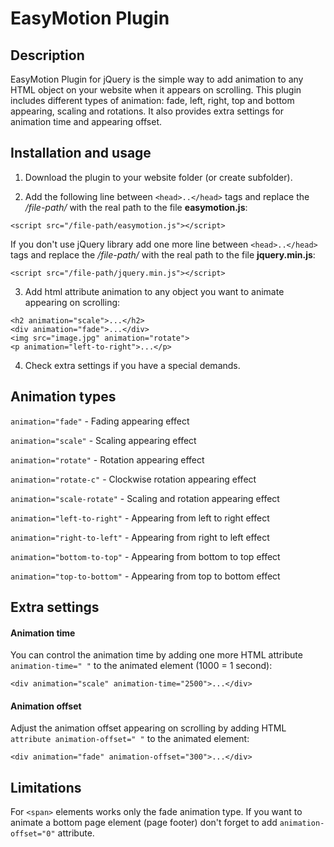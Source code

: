 # EasyMotion Plugin

## Description

EasyMotion Plugin for jQuery is the simple way to add animation to any HTML object on your website when it appears on scrolling. This plugin includes different types of animation: fade, left, right, top and bottom appearing, scaling and rotations. It also provides extra settings for animation time and appearing offset.

## Installation and usage

1. Download the plugin to your website folder (or create subfolder).

2. Add the following line between `<head>..</head>` tags and replace the */file-path/* with the real path to the file **easymotion.js**:
```
<script src="/file-path/easymotion.js"></script>
```
If you don't use jQuery library add one more line between `<head>..</head>` tags and replace the */file-path/* with the real path to the file **jquery.min.js**:
```
<script src="/file-path/jquery.min.js"></script>
```
3. Add html attribute animation to any object you want to animate appearing on scrolling:
```
<h2 animation="scale">...</h2>
<div animation="fade">...</div>
<img src="image.jpg" animation="rotate">
<p animation="left-to-right">...</p>
```
4. Check extra settings if you have a special demands.

## Animation types

`animation="fade"` - Fading appearing effect

`animation="scale"` - Scaling appearing effect

`animation="rotate"` - Rotation appearing effect

`animation="rotate-c"` - Clockwise rotation appearing effect

`animation="scale-rotate"` - Scaling and rotation appearing effect

`animation="left-to-right"` - Appearing from left to right effect

`animation="right-to-left"` - Appearing from right to left effect

`animation="bottom-to-top"` - Appearing from bottom to top effect

`animation="top-to-bottom"` - Appearing from top to bottom effect

## Extra settings

#### Animation time
You can control the animation time by adding one more HTML attribute `animation-time=" "` to the animated element (1000 = 1 second):
```
<div animation="scale" animation-time="2500">...</div>
```
#### Animation offset
Adjust the animation offset appearing on scrolling by adding HTML `attribute animation-offset=" "` to the animated element:
```
<div animation="fade" animation-offset="300">...</div>
```
## Limitations

For `<span>` elements works only the fade animation type.
If you want to animate a bottom page element (page footer) don't forget to add `animation-offset="0"` attribute.
